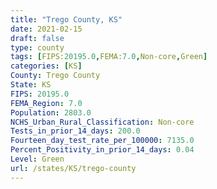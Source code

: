 ```yaml
---
title: "Trego County, KS"
date: 2021-02-15
draft: false
type: county
tags: [FIPS:20195.0,FEMA:7.0,Non-core,Green]
categories: [KS]
County: Trego County
State: KS
FIPS: 20195.0
FEMA_Region: 7.0
Population: 2803.0
NCHS_Urban_Rural_Classification: Non-core
Tests_in_prior_14_days: 200.0
Fourteen_day_test_rate_per_100000: 7135.0
Percent_Positivity_in_prior_14_days: 0.04
Level: Green
url: /states/KS/trego-county
---
```



